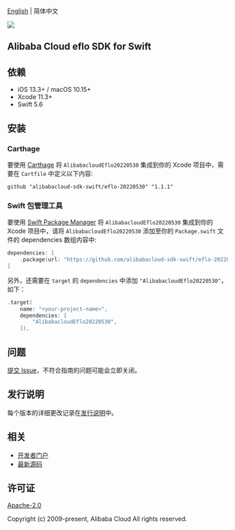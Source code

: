 [English](README.md) | 简体中文

![](https://aliyunsdk-pages.alicdn.com/icons/AlibabaCloud.svg)

## Alibaba Cloud eflo SDK for Swift

## 依赖

- iOS 13.3+ / macOS 10.15+
- Xcode 11.3+
- Swift 5.6

## 安装

### Carthage

要使用 [Carthage](https://github.com/Carthage/Carthage) 将 `AlibabacloudEflo20220530` 集成到你的 Xcode 项目中，需要在 `Cartfile` 中定义以下内容:

```ogdl
github "alibabacloud-sdk-swift/eflo-20220530" "1.1.1"
```

### Swift 包管理工具

要使用 [Swift Package Manager](https://swift.org/package-manager/) 将 `AlibabacloudEflo20220530` 集成到你的 Xcode 项目中，请将 `AlibabacloudEflo20220530` 添加至你的 `Package.swift` 文件的 dependencies 数组内容中:

```swift
dependencies: [
    .package(url: "https://github.com/alibabacloud-sdk-swift/eflo-20220530.git", from: "1.1.1")
]
```

另外，还需要在 `target` 的 `dependencies` 中添加 `"AlibabacloudEflo20220530"`，如下：

```swift
.target(
    name: "<your-project-name>",
    dependencies: [
        "AlibabacloudEflo20220530",
    ]),
```

## 问题

[提交 Issue](https://github.com/alibabacloud-sdk-swift/eflo-20220530/issues/new)，不符合指南的问题可能会立即关闭。

## 发行说明

每个版本的详细更改记录在[发行说明](./ChangeLog.txt)中。

## 相关

* [开发者门户](https://next.api.aliyun.com/home)
* [最新源码](https://github.com/alibabacloud-sdk-swift/eflo-20220530)

## 许可证

[Apache-2.0](http://www.apache.org/licenses/LICENSE-2.0)

Copyright (c) 2009-present, Alibaba Cloud All rights reserved.
